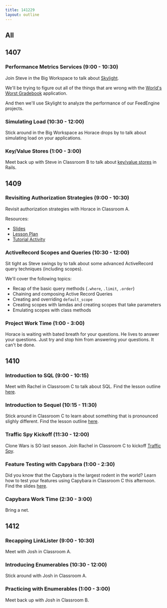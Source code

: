 ```yaml
---
title: 141229
layout: outline
---
```


## All

## 1407

### Performance Metrics Services (9:00 - 10:30)

Join Steve in the Big Workspace to talk about [Skylight](http://skylight.io).

We'll be trying to figure out all of the things that are wrong with the [World's Worst Gradebook](https://polar-inlet-5855.herokuapp.com/) application.

And then we'll use Skylight to analyze the performance of our FeedEngine projects.

### Simulating Load (10:30 - 12:00)

Stick around in the Big Workspace as Horace drops by to talk about simulating load on your applications.

### Key/Value Stores (1:00 - 3:00)

Meet back up with Steve in Classroom B to talk about [key/value stores](http://tutorials.jumpstartlab.com/topics/performance/caching_data.html) in Rails.

## 1409

### Revisiting Authorization Strategies (9:00 - 10:30)

Revisit authorization strategies with Horace in Classroom A.

Resources:

* [Slides](https://www.dropbox.com/sh/iwlgfajecdr3bt1/AAAgVD8WrTvcQMbuLBsNyuApa?dl=0)
* [Lesson Plan](https://github.com/turingschool/lesson_plans/blob/master/ruby_03-professional_rails_applications/revisiting_authorization_for_multitenant_applications.markdown)
* [Tutorial Activity](http://tutorials.jumpstartlab.com/academy/workshops/revisiting_authentication_and_authorization.html)

### ActiveRecord Scopes and Queries (10:30 - 12:00)

Sit tight as Steve swings by to talk about some advanced ActiveRecord query techniques (including scopes).

We'll cover the following topics:

* Recap of the basic query methods (`.where`, `.limit`, `.order`)
* Chaining and composing Active Record Queries
* Creating and overriding `default_scope`
* Creating scopes with lamdas and creating scopes that take parameters
* Emulating scopes with class methods

### Project Work Time (1:00 - 3:00)

Horace is waiting with bated breath for your questions. He lives to answer your questions. Just try and stop him from answering your questions. It can't be done.

## 1410

### Introduction to SQL (9:00 - 10:15)

Meet with Rachel in Classroom C to talk about SQL. Find the lesson outline [here](https://github.com/turingschool/lesson_plans/blob/master/ruby_02-web_applications_with_ruby/introduction_to_sql.markdown).

### Introduction to Sequel (10:15 - 11:30)

Stick around in Classroom C to learn about something that is pronounced slighly different. Find the lesson outline [here](https://github.com/turingschool/lesson_plans/blob/master/ruby_02-web_applications_with_ruby/introduction_to_sequel.markdown).

### Traffic Spy Kickoff (11:30 - 12:00)

Clone Wars is SO last season. Join Rachel in Classroom C to kickoff [Traffic Spy](http://tutorials.jumpstartlab.com/projects/traffic_spy.html).

### Feature Testing with Capybara (1:00 - 2:30)

Did you know that the Capybara is the largest rodent in the world? Learn how to test your features using Capybara in Classroom C this afternoon. Find the slides [here](https://www.dropbox.com/s/djzqkdyfyh6jdjz/Feature%20Testing%20with%20Capybara.key?dl=0).

### Capybara Work Time (2:30 - 3:00)

Bring a net.

## 1412

### Recapping LinkLister (9:00 - 10:30)

Meet with Josh in Classroom A.

### Introducing Enumerables (10:30 - 12:00)

Stick around with Josh in Classroom A.

### Practicing with Enumerables (1:00 - 3:00)

Meet back up with Josh in Classroom B.
